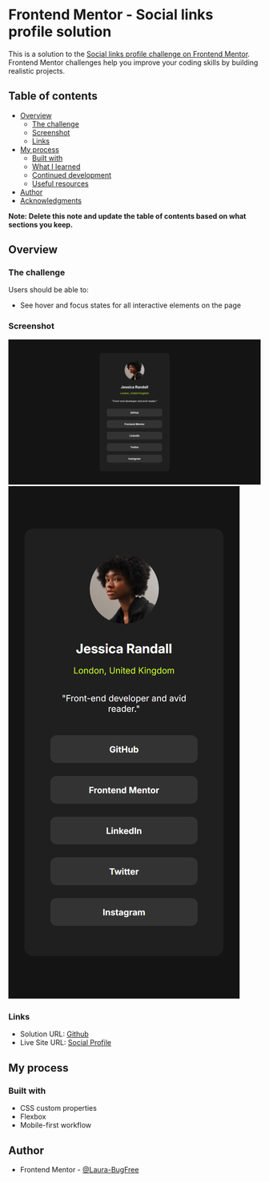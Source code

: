 # Frontend Mentor - Social links profile solution

This is a solution to the [Social links profile challenge on Frontend Mentor](https://www.frontendmentor.io/challenges/social-links-profile-UG32l9m6dQ). Frontend Mentor challenges help you improve your coding skills by building realistic projects. 

## Table of contents

- [Overview](#overview)
  - [The challenge](#the-challenge)
  - [Screenshot](#screenshot)
  - [Links](#links)
- [My process](#my-process)
  - [Built with](#built-with)
  - [What I learned](#what-i-learned)
  - [Continued development](#continued-development)
  - [Useful resources](#useful-resources)
- [Author](#author)
- [Acknowledgments](#acknowledgments)

**Note: Delete this note and update the table of contents based on what sections you keep.**

## Overview

### The challenge

Users should be able to:

- See hover and focus states for all interactive elements on the page

### Screenshot

![Desktop](screenshots/desktop.png)
![Mobile](screenshots/mobile.png)


### Links

- Solution URL: [Github](https://github.com/Laura-BugFree/social-links-profile.git)
- Live Site URL: [Social Profile](https://laura-bugfree.github.io/social-links-profile/)

## My process

### Built with

- CSS custom properties
- Flexbox
- Mobile-first workflow

## Author

- Frontend Mentor - [@Laura-BugFree](https://www.frontendmentor.io/profile/Laura-Bugfree)



